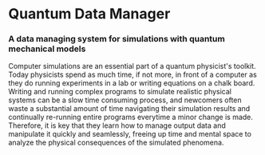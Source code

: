 # Quantum Data Manager
### A data managing system for simulations with quantum mechanical models

Computer simulations are an essential part of a quantum physicist's toolkit. Today physicists spend as much time, if not more,
in front of a computer as they do running experiments in a lab or writing equations on a chalk board. Writing and running 
complex programs to simulate realistic physical systems can be a slow time consuming process, and newcomers often waste a 
substantial amount of time navigating their simulation results and continually re-running entire programs everytime a
minor change is made. Therefore, it is key that they learn how to manage output data and manipulate it quickly 
and seamlessly, freeing up time and mental space to analyze the physical consequences of the simulated phenomena.   
